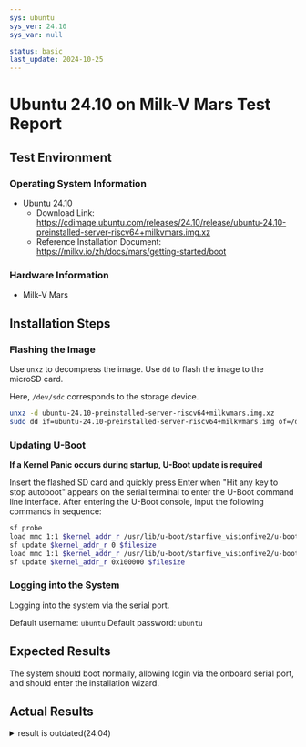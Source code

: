 ```yaml
---
sys: ubuntu
sys_ver: 24.10
sys_var: null

status: basic
last_update: 2024-10-25
---
```


# Ubuntu 24.10 on Milk-V Mars Test Report

## Test Environment

### Operating System Information

- Ubuntu 24.10
  - Download Link: https://cdimage.ubuntu.com/releases/24.10/release/ubuntu-24.10-preinstalled-server-riscv64+milkvmars.img.xz
  - Reference Installation Document: https://milkv.io/zh/docs/mars/getting-started/boot

### Hardware Information

- Milk-V Mars

## Installation Steps

### Flashing the Image

Use `unxz` to decompress the image. 
Use `dd` to flash the image to the microSD card.

Here, `/dev/sdc` corresponds to the storage device.

```bash
unxz -d ubuntu-24.10-preinstalled-server-riscv64+milkvmars.img.xz
sudo dd if=ubuntu-24.10-preinstalled-server-riscv64+milkvmars.img of=/dev/sdc bs=1M status=progress
```

### Updating U-Boot

**If a Kernel Panic occurs during startup, U-Boot update is required**

Insert the flashed SD card and quickly press Enter when "Hit any key to stop autoboot" appears on the serial terminal to enter the U-Boot command line interface.
After entering the U-Boot console, input the following commands in sequence:
```bash
sf probe
load mmc 1:1 $kernel_addr_r /usr/lib/u-boot/starfive_visionfive2/u-boot-spl.bin.normal.out
sf update $kernel_addr_r 0 $filesize
load mmc 1:1 $kernel_addr_r /usr/lib/u-boot/starfive_visionfive2/u-boot.itb
sf update $kernel_addr_r 0x100000 $filesize
```

### Logging into the System

Logging into the system via the serial port.

Default username: `ubuntu`
Default password: `ubuntu`

## Expected Results

The system should boot normally, allowing login via the onboard serial port, and should enter the installation wizard.

## Actual Results
<details>
<summary>result is outdated(24.04)</summary>
The system booted successfully, and the output was successfully viewed via the serial port.

### Boot Information

Screen recording:
[![asciicast](https://asciMars/Ubuntu/README_zh.md Mars/Ubuntu/README.md
 System information disabled due to load higher than 1.0

Expanded Security Maintenance for Applications is not enabled.

0 updates can be applied immediately.

Enable ESM Apps to receive additional future security updates.
See https://ubuntu.com/esm or run: sudo pro status



The programs included with the Ubuntu system are free software;
the exact distribution terms for each program are described in the
individual files in /usr/share/doc/*/copyright.

Ubuntu comes with ABSOLUTELY NO WARRANTY, to the extent permitted by
applicable law.

To run a command as administrator (user "root"), use "sudo <command>".
See "man sudo_root" for details.

ubuntu@ubuntu:~$ cat /etc-o
cat: /etc-o: No such file or directory
ubuntu@ubuntu:~$ cat /etc/os-release 
PRETTY_NAME="Ubuntu 24.04 LTS"
NAME="Ubuntu"
VERSION_ID="24.04"
VERSION="24.04 LTS (Noble Numbat)"
VERSION_CODENAME=noble
ID=ubuntu
ID_LIKE=debian
HOME_URL="https://www.ubuntu.com/"
SUPPORT_URL="https://help.ubuntu.com/"
BUG_REPORT_URL="https://bugs.launchpad.net/ubuntu/"
PRIVACY_POLICY_URL="https://www.ubuntu.com/legal/terms-and-policies/privacy-policy"
UBUNTU_CODENAME=noble
LOGO=ubuntu-logo
ubuntu@ubuntu:~$ uname -a
Linux ubuntu 6.8.0-31-generic #31.1-Ubuntu SMP PREEMPT_DYNAMIC Sun Apr 21 01:12:53 UTC 2024 riscv64 riscv64 riscv64 GNU/Lix
ubuntu@ubuntu:~$ 
 

```

## Test Criteria

Successful: The actual result matches the expected result.

Failed: The actual result does not match the expected result.

## Test Conclusion

Test successful.
</details>
